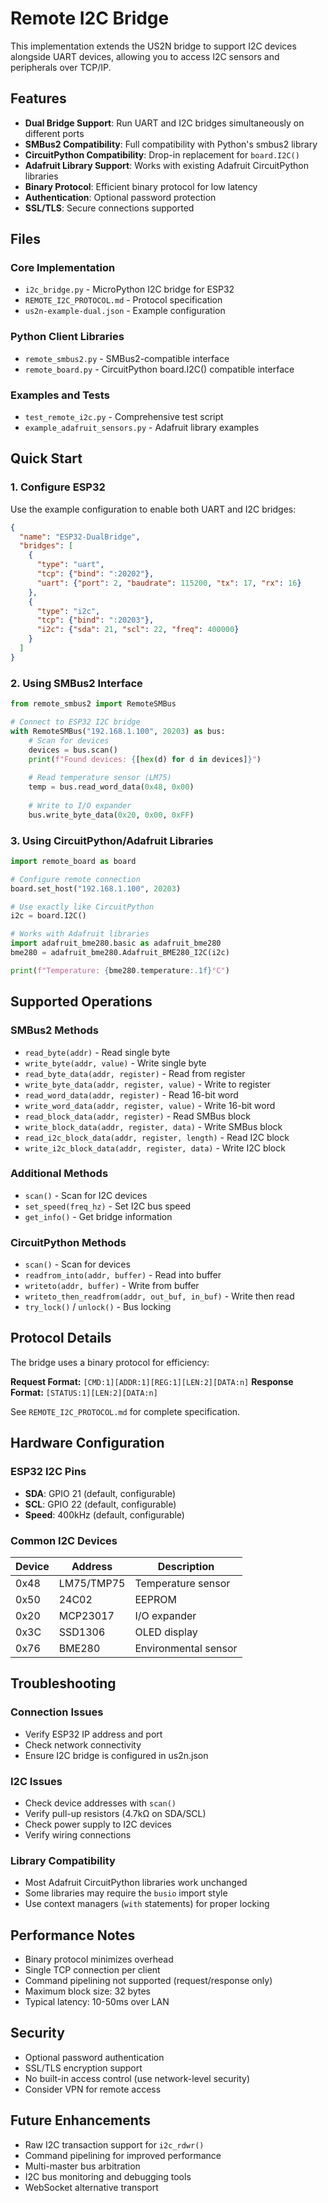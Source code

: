 # Remote I2C Bridge

This implementation extends the US2N bridge to support I2C devices alongside UART devices, allowing you to access I2C sensors and peripherals over TCP/IP.

## Features

- **Dual Bridge Support**: Run UART and I2C bridges simultaneously on different ports
- **SMBus2 Compatibility**: Full compatibility with Python's smbus2 library
- **CircuitPython Compatibility**: Drop-in replacement for `board.I2C()` 
- **Adafruit Library Support**: Works with existing Adafruit CircuitPython libraries
- **Binary Protocol**: Efficient binary protocol for low latency
- **Authentication**: Optional password protection
- **SSL/TLS**: Secure connections supported

## Files

### Core Implementation
- `i2c_bridge.py` - MicroPython I2C bridge for ESP32
- `REMOTE_I2C_PROTOCOL.md` - Protocol specification
- `us2n-example-dual.json` - Example configuration

### Python Client Libraries
- `remote_smbus2.py` - SMBus2-compatible interface
- `remote_board.py` - CircuitPython board.I2C() compatible interface

### Examples and Tests
- `test_remote_i2c.py` - Comprehensive test script
- `example_adafruit_sensors.py` - Adafruit library examples

## Quick Start

### 1. Configure ESP32

Use the example configuration to enable both UART and I2C bridges:

```json
{
  "name": "ESP32-DualBridge",
  "bridges": [
    {
      "type": "uart",
      "tcp": {"bind": ":20202"},
      "uart": {"port": 2, "baudrate": 115200, "tx": 17, "rx": 16}
    },
    {
      "type": "i2c", 
      "tcp": {"bind": ":20203"},
      "i2c": {"sda": 21, "scl": 22, "freq": 400000}
    }
  ]
}
```

### 2. Using SMBus2 Interface

```python
from remote_smbus2 import RemoteSMBus

# Connect to ESP32 I2C bridge
with RemoteSMBus("192.168.1.100", 20203) as bus:
    # Scan for devices
    devices = bus.scan()
    print(f"Found devices: {[hex(d) for d in devices]}")
    
    # Read temperature sensor (LM75)
    temp = bus.read_word_data(0x48, 0x00)
    
    # Write to I/O expander
    bus.write_byte_data(0x20, 0x00, 0xFF)
```

### 3. Using CircuitPython/Adafruit Libraries

```python
import remote_board as board

# Configure remote connection
board.set_host("192.168.1.100", 20203)

# Use exactly like CircuitPython
i2c = board.I2C()

# Works with Adafruit libraries
import adafruit_bme280.basic as adafruit_bme280
bme280 = adafruit_bme280.Adafruit_BME280_I2C(i2c)

print(f"Temperature: {bme280.temperature:.1f}°C")
```

## Supported Operations

### SMBus2 Methods
- `read_byte(addr)` - Read single byte
- `write_byte(addr, value)` - Write single byte
- `read_byte_data(addr, register)` - Read from register
- `write_byte_data(addr, register, value)` - Write to register
- `read_word_data(addr, register)` - Read 16-bit word
- `write_word_data(addr, register, value)` - Write 16-bit word
- `read_block_data(addr, register)` - Read SMBus block
- `write_block_data(addr, register, data)` - Write SMBus block
- `read_i2c_block_data(addr, register, length)` - Read I2C block
- `write_i2c_block_data(addr, register, data)` - Write I2C block

### Additional Methods
- `scan()` - Scan for I2C devices
- `set_speed(freq_hz)` - Set I2C bus speed
- `get_info()` - Get bridge information

### CircuitPython Methods
- `scan()` - Scan for devices
- `readfrom_into(addr, buffer)` - Read into buffer
- `writeto(addr, buffer)` - Write from buffer  
- `writeto_then_readfrom(addr, out_buf, in_buf)` - Write then read
- `try_lock()` / `unlock()` - Bus locking

## Protocol Details

The bridge uses a binary protocol for efficiency:

**Request Format:** `[CMD:1][ADDR:1][REG:1][LEN:2][DATA:n]`
**Response Format:** `[STATUS:1][LEN:2][DATA:n]`

See `REMOTE_I2C_PROTOCOL.md` for complete specification.

## Hardware Configuration

### ESP32 I2C Pins
- **SDA**: GPIO 21 (default, configurable)
- **SCL**: GPIO 22 (default, configurable)
- **Speed**: 400kHz (default, configurable)

### Common I2C Devices
| Device | Address | Description |
|--------|---------|-------------|
| 0x48   | LM75/TMP75 | Temperature sensor |
| 0x50   | 24C02 | EEPROM |
| 0x20   | MCP23017 | I/O expander |
| 0x3C   | SSD1306 | OLED display |
| 0x76   | BME280 | Environmental sensor |

## Troubleshooting

### Connection Issues
- Verify ESP32 IP address and port
- Check network connectivity
- Ensure I2C bridge is configured in us2n.json

### I2C Issues  
- Check device addresses with `scan()`
- Verify pull-up resistors (4.7kΩ on SDA/SCL)
- Check power supply to I2C devices
- Verify wiring connections

### Library Compatibility
- Most Adafruit CircuitPython libraries work unchanged
- Some libraries may require the `busio` import style
- Use context managers (`with` statements) for proper locking

## Performance Notes

- Binary protocol minimizes overhead
- Single TCP connection per client
- Command pipelining not supported (request/response only)
- Maximum block size: 32 bytes
- Typical latency: 10-50ms over LAN

## Security

- Optional password authentication
- SSL/TLS encryption support
- No built-in access control (use network-level security)
- Consider VPN for remote access

## Future Enhancements

- Raw I2C transaction support for `i2c_rdwr()`
- Command pipelining for improved performance  
- Multi-master bus arbitration
- I2C bus monitoring and debugging tools
- WebSocket alternative transport